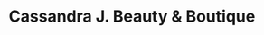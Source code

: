 ---
title: "Cassandra J. Beauty & Boutique"
url: /wyandotte/cassandra-j-beauty-and-boutique/
shop: beauty
---